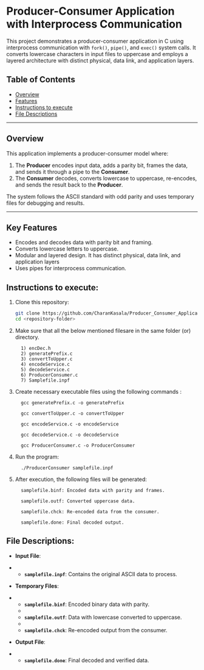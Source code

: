 
# Producer-Consumer Application with Interprocess Communication

This project demonstrates a producer-consumer application in C using interprocess communication with `fork()`, `pipe()`, and `exec()` system calls. It converts lowercase characters in input files to uppercase and employs a layered architecture with distinct physical, data link, and application layers.

## Table of Contents

- [Overview](#overview)
- [Features](#features)
- [Instructions to execute](#instructions-to-execute)
- [File Descriptions](#file-descriptions)

---

## Overview

This application implements a producer-consumer model where:
1. The **Producer** encodes input data, adds a parity bit, frames the data, and sends it through a pipe to the **Consumer**.
2. The **Consumer** decodes, converts lowercase to uppercase, re-encodes, and sends the result back to the **Producer**.

The system follows the ASCII standard with odd parity and uses temporary files for debugging and results.

---

## Key Features

- Encodes and decodes data with parity bit and framing.
- Converts lowercase letters to uppercase.
- Modular and layered design. It has distinct physical, data link, and application layers
- Uses pipes for interprocess communication.


## Instructions to execute:

1. Clone this repository:
   ```bash
   git clone https://github.com/CharanKasala/Producer_Consumer_Application.git
   cd <repository-folder>
   
2. Make sure that all the below mentioned filesare in the same folder (or) directory.
   
         1) encDec.h
         2) generatePrefix.c
         3) convertToUpper.c
         4) encodeService.c
         5) decodeService.c
         6) ProducerConsumer.c
         7) Samplefile.inpf

4. Create necessary executable files using the following commands :

         gcc generatePrefix.c -o generatePrefix

         gcc convertToUpper.c -o convertToUpper

         gcc encodeService.c -o encodeService

         gcc decodeService.c -o decodeService

         gcc ProducerConsumer.c -o ProducerConsumer
   
5. Run the program:
   
         ./ProducerConsumer samplefile.inpf

6. After execution, the following files will be generated:

         samplefile.binf: Encoded data with parity and frames.
   
         samplefile.outf: Converted uppercase data.
   
         samplefile.chck: Re-encoded data from the consumer.
   
         samplefile.done: Final decoded output.

## File Descriptions:

- **Input File**:
- 
  - **`samplefile.inpf`**: Contains the original ASCII data to process.
   
- **Temporary Files**:
- 
  - **`samplefile.binf`**: Encoded binary data with parity.
  - 
  - **`samplefile.outf`**: Data with lowercase converted to uppercase.
  - 
  - **`samplefile.chck`**: Re-encoded output from the consumer.

- **Output File**:
- 
  - **`samplefile.done`**: Final decoded and verified data.
